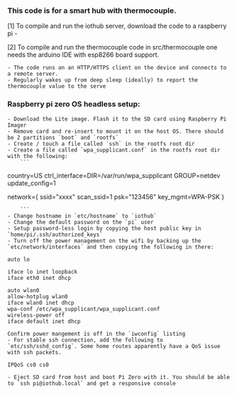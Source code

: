 ### This code is for a smart hub with thermocouple. 


[1] To compile and run the iothub server, download the code to a raspberry pi
	-  


[2] To compile and run the thermocouple code in src/thermocouple one needs the arduino IDE with esp8266 board support.

	- The code runs an an HTTP/HTTPS client on the device and connects to a remote server.
	- Regularly wakes up from deep sleep (ideally) to report the thermocouple value to the serve


### Raspberry pi zero OS headless setup:
	- Download the Lite image. Flash it to the SD card using Raspberry Pi Imager
	- Remove card and re-insert to mount it on the host OS. There should be 2 partitions `boot` and `rootfs`
	- Create / touch a file called `ssh` in the rootfs root dir
	- Create a file called `wpa_supplicant.conf` in the rootfs root dir with the following:
		```
country=US
ctrl_interface=DIR=/var/run/wpa_supplicant GROUP=netdev
update_config=1

network={
ssid="xxxx"
scan_ssid=1
psk="123456"
key_mgmt=WPA-PSK
}

		```
	- Change hostname in `etc/hostname` to `iothub`
	- Change the default password on the `pi` user
	- Setup password-less login by copying the host public key in `home/pi/.ssh/authorized_keys`
	- Turn off the power management on the wifi by backing up the `etc/network/interfaces` and then copying the following in there:
```
auto lo

iface lo inet loopback
iface eth0 inet dhcp

auto wlan0
allow-hotplug wlan0
iface wlan0 inet dhcp
wpa-conf /etc/wpa_supplicant/wpa_supplicant.conf
wireless-power off
iface default inet dhcp
``` 
	Confirm power mangement is off in the `iwconfig` listing
	- For stable ssh connection, add the following to `etc/ssh/sshd_config`. Some home routes apparently have a QoS issue with ssh packets. 
```
IPQoS cs0 cs0
```
	- Eject SD card from host and boot Pi Zero with it. You should be able to `ssh pi@iothub.local` and get a responsive console


